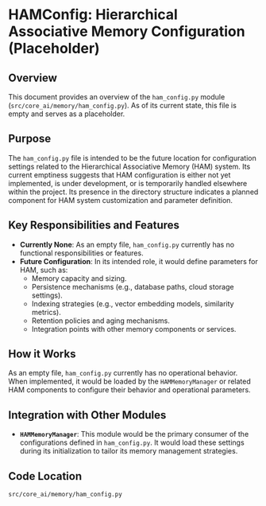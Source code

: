 # HAMConfig: Hierarchical Associative Memory Configuration (Placeholder)

## Overview

This document provides an overview of the `ham_config.py` module (`src/core_ai/memory/ham_config.py`). As of its current state, this file is empty and serves as a placeholder.

## Purpose

The `ham_config.py` file is intended to be the future location for configuration settings related to the Hierarchical Associative Memory (HAM) system. Its current emptiness suggests that HAM configuration is either not yet implemented, is under development, or is temporarily handled elsewhere within the project. Its presence in the directory structure indicates a planned component for HAM system customization and parameter definition.

## Key Responsibilities and Features

*   **Currently None**: As an empty file, `ham_config.py` currently has no functional responsibilities or features.
*   **Future Configuration**: In its intended role, it would define parameters for HAM, such as:
    *   Memory capacity and sizing.
    *   Persistence mechanisms (e.g., database paths, cloud storage settings).
    *   Indexing strategies (e.g., vector embedding models, similarity metrics).
    *   Retention policies and aging mechanisms.
    *   Integration points with other memory components or services.

## How it Works

As an empty file, `ham_config.py` currently has no operational behavior. When implemented, it would be loaded by the `HAMMemoryManager` or related HAM components to configure their behavior and operational parameters.

## Integration with Other Modules

*   **`HAMMemoryManager`**: This module would be the primary consumer of the configurations defined in `ham_config.py`. It would load these settings during its initialization to tailor its memory management strategies.

## Code Location

`src/core_ai/memory/ham_config.py`